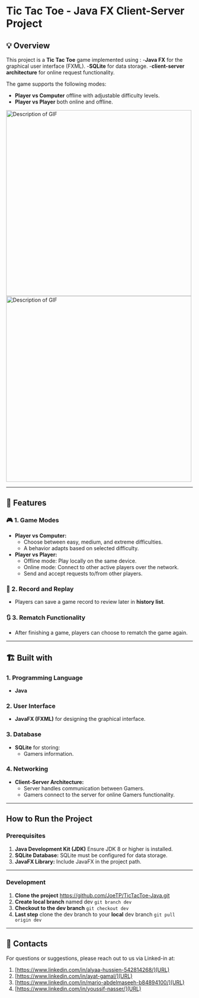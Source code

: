 # Tic Tac Toe - Java FX Client-Server Project


## 💡 Overview

This project is a **Tic Tac Toe** game implemented using :
        -**Java FX** for the graphical user interface (FXML).
        -**SQLite** for data storage.
        -**client-server architecture** for online request functionality.

The game supports the following modes:
- **Player vs Computer** offline with adjustable difficulty levels.
- **Player vs Player** both online and offline.

 <img src="TicTacToe/screenShots/LocalMode.gif" alt="Description of GIF" width="500"/> 
 
 <img src="TicTacToe/screenShots/offlineMode.gif" alt="Description of GIF" width="500"/>
 
---
## 🌠 Features

### 🎮 1.  Game Modes

- **Player vs Computer:**
  - Choose between easy, medium, and extreme difficulties.
  - A behavior adapts based on selected difficulty.
- **Player vs Player:**
  - Offline mode: Play locally on the same device.
  - Online mode: Connect to other active players over the network.
  - Send and accept requests to/from other players.

### 💾 2. Record and Replay

- Players can save a game record to review later in **history list**.


### 🔃 3. Rematch Functionality

- After finishing a game, players can choose to rematch the game again.

---

## 🏗️ Built with

### 1. Programming Language

- **Java**

### 2. User Interface

- **JavaFX (FXML)** for designing the graphical interface.

### 3. Database

- **SQLite** for storing:
  - Gamers information.

### 4. Networking

- **Client-Server Architecture:**
  - Server handles communication between Gamers.
  - Gamers connect to the server for online Gamers functionality.

---

## How to Run the Project

### Prerequisites

1. **Java Development Kit (JDK)** Ensure JDK 8 or higher is installed.
2. **SQLite Database:** SQLite must be configured for data storage.
3. **JavaFX Library:** Include JavaFX in the project path.
---
### Development
1. **Clone the project** https://github.com/JoeTP/TicTacToe-Java.git
2. **Create local branch** named dev
           ```git branch dev```
3. **Checkout to the dev branch**
 ```git checkout dev```
4. **Last step** clone the dev branch to your **local** dev branch
 ```git pull origin dev```

---



## 🔗 Contacts

For questions or suggestions, please reach out to us via Linked-in at: 

1. [https://www.linkedin.com/in/alyaa-hussien-542814268/](URL)
2. [https://www.linkedin.com/in/ayat-gamal/](URL)
3. [https://www.linkedin.com/in/mario-abdelmaseeh-b84894100/](URL)
4. [https://www.linkedin.com/in/youssif-nasser/](URL)  



